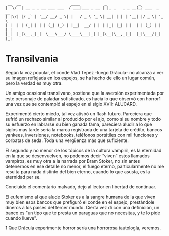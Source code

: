 ```
 __  __                      ____           _              _             
|  \/  | __ _ _ __ ___ ___  / ___|___ _ __ | |_ _   _ _ __(_) ___  _ __  
| |\/| |/ _` | '__/ __/ _ \| |   / _ \ '_ \| __| | | | '__| |/ _ \| '_ \ 
| |  | | (_| | | | (_| (_) | |__|  __/ | | | |_| |_| | |  | | (_) | | | |
|_|  |_|\__,_|_|  \___\___/ \____\___|_| |_|\__|\__,_|_|  |_|\___/|_| |_|
```

# Transilvania

Según la voz popular, el conde Vlad Tepez -luego Drácula- no alcanza a ver su imagen reflejada en los espejos, se ha hecho de ello un lugar común, pero la verdad es muy otra. 

 Un amigo ocasional transilvano, sostiene que la aversión experimentada por este personaje de paladar sofisticado, es hacia lo que observó con horror1 una vez que se contempló al espejo en el siglo XVII: ALUCARD. 

Experimentó cierto miedo, tal vez atisbó un flash futuro.  Pareciera que sufrió un rechazo similar al producido por el ajo, como si su nombre y todo su esfuerzo en labrarse su bien ganada fama, pareciera aludir a lo que siglos mas tarde sería la marca registrada de una tarjeta de crédito, bancos yankees, inversiones, notebooks, teléfonos portátiles con mil funciones y corbatas de seda. Toda una vergüenza más que suficiente.

El segundo y no menor de los tópicos de la cultura vampiril, es la eternidad en la que se desenvuelven, no podemos decir “viven” estos llamados vampiros, es muy otra a la narrada por Bram Stoker, no sin antes detenernos en ese detalle no menor, el fuego eterno, particularmente no me resulta para nada distinto del bien eterno, cuando lo que asusta, es la eternidad per se.

Concluido el comentario malvado, dejo al lector en libertad de continuar. 

El eufemismo al que alude Stoker es a la sangre humana de la que viven muy bien esos bancos que prefiguró el conde en el espejo, prestándole dineros a los países del tercer mundo. Cierta vez di con una definición, un banco es "un tipo que te presta un paraguas que no necesitas, y te lo pide cuando llueve".

1 Que Drácula experimente horror sería una horrorosa tautología, veremos.

